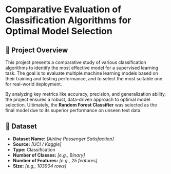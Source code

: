 # Comparative Evaluation of Classification Algorithms for Optimal Model Selection
## 📌 Project Overview
This project presents a comparative study of various classification algorithms to identify the most effective model for a supervised learning task. The goal is to evaluate multiple machine learning models based on their training and testing performance, and to select the most suitable one for real-world deployment.

By analyzing key metrics like accuracy, precision, and generalization ability, the project ensures a robust, data-driven approach to optimal model selection. Ultimately, the **Random Forest Classifier** was selected as the final model due to its superior performance on unseen test data.

## 📂 Dataset

- **Dataset Name:** _[Airline Passenger Satisfaction]_  
- **Source:** _[UCI / Kaggle]_  
- **Type:** Classification  
- **Number of Classes:** _[e.g., Binary]_  
- **Number of Features:** _[e.g., 25 features]_  
- **Size:** _[e.g., 103904 rows]_ 
